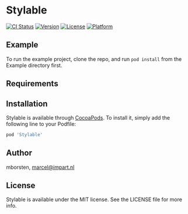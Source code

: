 # Stylable

[![CI Status](https://img.shields.io/travis/mborsten/Stylable.svg?style=flat)](https://travis-ci.org/mborsten/Stylable)
[![Version](https://img.shields.io/cocoapods/v/Stylable.svg?style=flat)](https://cocoapods.org/pods/Stylable)
[![License](https://img.shields.io/cocoapods/l/Stylable.svg?style=flat)](https://cocoapods.org/pods/Stylable)
[![Platform](https://img.shields.io/cocoapods/p/Stylable.svg?style=flat)](https://cocoapods.org/pods/Stylable)

## Example

To run the example project, clone the repo, and run `pod install` from the Example directory first.

## Requirements

## Installation

Stylable is available through [CocoaPods](https://cocoapods.org). To install
it, simply add the following line to your Podfile:

```ruby
pod 'Stylable'
```

## Author

mborsten, marcel@impart.nl

## License

Stylable is available under the MIT license. See the LICENSE file for more info.
